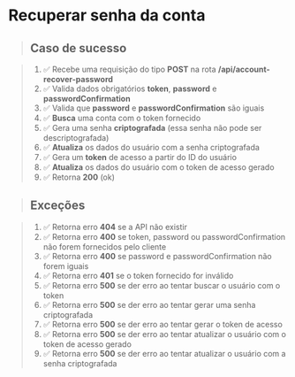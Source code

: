 # Recuperar senha da conta

> ## Caso de sucesso

> 1. ✅ Recebe uma requisição do tipo **POST** na rota **/api/account-recover-password**
> 2. ✅ Valida dados obrigatórios **token**, **password** e **passwordConfirmation**
> 3. ✅ Valida que **password** e **passwordConfirmation** são iguais
> 4. ✅ **Busca** uma conta com o token fornecido
> 6. ✅ Gera uma senha **criptografada** (essa senha não pode ser descriptografada)
> 7. ✅ **Atualiza** os dados do usuário com a senha criptografada
> 8. ✅ Gera um **token** de acesso a partir do ID do usuário
> 9. ✅ **Atualiza** os dados do usuário com o token de acesso gerado
> 10. ✅ Retorna **200** (ok)

> ## Exceções

> 1. ✅ Retorna erro **404** se a API não existir
> 2. ✅ Retorna erro **400** se token, password ou passwordConfirmation não forem fornecidos pelo cliente
> 3. ✅ Retorna erro **400** se password e passwordConfirmation não forem iguais
> 4. ✅ Retorna erro **401** se o token fornecido for inválido
> 6. ✅ Retorna erro **500** se der erro ao tentar buscar o usuário com o token
> 7. ✅ Retorna erro **500** se der erro ao tentar gerar uma senha criptografada
> 8. ✅ Retorna erro **500** se der erro ao tentar gerar o token de acesso
> 9. ✅ Retorna erro **500** se der erro ao tentar atualizar o usuário com o token de acesso gerado
> 10. ✅ Retorna erro **500** se der erro ao tentar atualizar o usuário com a senha criptografada
